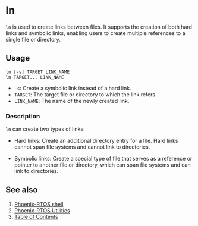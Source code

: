 # ln

`ln` is used to create links between files. It supports the creation of both hard links and symbolic links,
enabling users to create multiple references to a single file or directory.

## Usage

```text
ln [-s] TARGET LINK_NAME
ln TARGET... LINK_NAME
```

- `-s`: Create a symbolic link instead of a hard link.
- `TARGET`: The target file or directory to which the link refers.
- `LINK_NAME`: The name of the newly created link.

### Description

`ln` can create two types of links:

- Hard links: Create an additional directory entry for a file. Hard links cannot span file systems
and cannot link to directories.

- Symbolic links: Create a special type of file that serves as a reference or pointer to another file or directory,
which can span file systems and can link to directories.

## See also

1. [Phoenix-RTOS shell](../psh.md)
2. [Phoenix-RTOS Utilities](../README.md)
3. [Table of Contents](../../README.md)
